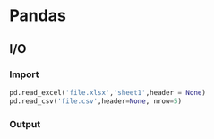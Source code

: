 # Pandas

## I/O
### Import

```Python
pd.read_excel('file.xlsx','sheet1',header = None)
pd.read_csv('file.csv',header=None, nrow=5)
```


### Output
